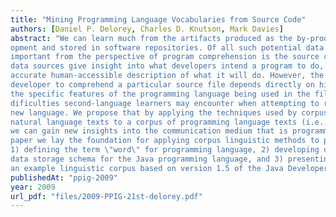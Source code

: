 ```yaml
---
title: "Mining Programming Language Vocabularies from Source Code"
authors: [Daniel P. Delorey, Charles D. Knutson, Mark Davies]
abstract: "We can learn much from the artifacts produced as the by-products of software devel-
opment and stored in software repositories. Of all such potential data sources, one of the most
important from the perspective of program comprehension is the source code itself. While other
data sources give insight into what developers intend a program to do, the source code is the most
accurate human-accessible description of what it will do. However, the ability of an individual
developer to comprehend a particular source file depends directly on his or her familiarity with
the specific features of the programming language being used in the file. This is not unlike the
dificulties second-language learners may encounter when attempting to read a text written in a
new language. We propose that by applying the techniques used by corpus linguists in the study of
natural language texts to a corpus of programming language texts (i.e., source code repositories),
we can gain new insights into the communication medium that is programming language. In this
paper we lay the foundation for applying corpus linguistic methods to programming language by
1) defining the term \"word\" for programming language, 2) developing data collection tools and a
data storage schema for the Java programming language, and 3) presenting an initial analysis of
an example linguistic corpus based on version 1.5 of the Java Developers Kit."
publishedAt: "ppig-2009"
year: 2009
url_pdf: "files/2009-PPIG-21st-delorey.pdf"
---
```

